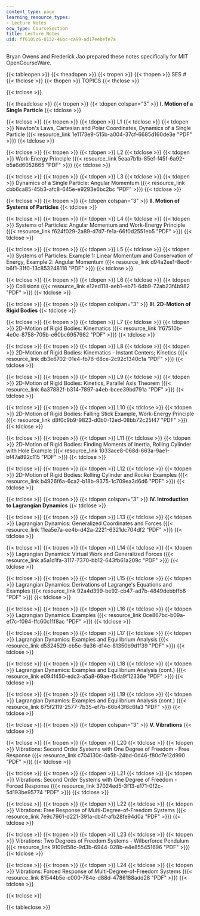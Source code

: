 ```yaml
---
content_type: page
learning_resource_types:
- Lecture Notes
ocw_type: CourseSection
title: Lecture Notes
uid: ff6105c6-0132-46bc-ca99-ad17eebefe7a
---
```


Bryan Owens and Frederick Jao prepared these notes specifically for MIT OpenCourseWare.

{{< tableopen >}}
{{< theadopen >}}
{{< tropen >}}
{{< thopen >}}
SES #
{{< thclose >}}
{{< thopen >}}
TOPICS
{{< thclose >}}

{{< trclose >}}

{{< theadclose >}}
{{< tropen >}}
{{< tdopen colspan="3" >}}
**I. Motion of a Single Particle**
{{< tdclose >}}

{{< trclose >}}
{{< tropen >}}
{{< tdopen >}}
L1
{{< tdclose >}}
{{< tdopen >}}
Newton's Laws, Cartesian and Polar Coordinates, Dynamics of a Single Particle ({{< resource_link 1e1173e9-515b-a004-37cf-6685d160de3e "PDF" >}})
{{< tdclose >}}

{{< trclose >}}
{{< tropen >}}
{{< tdopen >}}
L2
{{< tdclose >}}
{{< tdopen >}}
Work-Energy Principle ({{< resource_link 5eaa7b1b-85ef-f45f-6a92-b5a6d6052665 "PDF" >}})
{{< tdclose >}}

{{< trclose >}}
{{< tropen >}}
{{< tdopen >}}
L3
{{< tdclose >}}
{{< tdopen >}}
Dynamics of a Single Particle: Angular Momentum ({{< resource_link cbb6ca85-45b3-afc8-645e-e9293e6bc2bc "PDF" >}})
{{< tdclose >}}

{{< trclose >}}
{{< tropen >}}
{{< tdopen colspan="3" >}}
**II. Motion of Systems of Particles**
{{< tdclose >}}

{{< trclose >}}
{{< tropen >}}
{{< tdopen >}}
L4
{{< tdclose >}}
{{< tdopen >}}
Systems of Particles: Angular Momentum and Work-Energy Principle ({{< resource_link f624f029-2a89-d7d7-fe1a-66f0d2551eb5 "PDF" >}})
{{< tdclose >}}

{{< trclose >}}
{{< tropen >}}
{{< tdopen >}}
L5
{{< tdclose >}}
{{< tdopen >}}
Systems of Particles: Example 1: Linear Momentum and Conservation of Energy, Example 2: Angular Momentum ({{< resource_link d94a2ee1-8ec6-b6f1-31f0-13c853248118 "PDF" >}})
{{< tdclose >}}

{{< trclose >}}
{{< tropen >}}
{{< tdopen >}}
L6
{{< tdclose >}}
{{< tdopen >}}
Collisions ({{< resource_link e12ed118-aeb1-eb71-6db9-72ab23f4b982 "PDF" >}})
{{< tdclose >}}

{{< trclose >}}
{{< tropen >}}
{{< tdopen colspan="3" >}}
**III. 2D-Motion of Rigid Bodies**
{{< tdclose >}}

{{< trclose >}}
{{< tropen >}}
{{< tdopen >}}
L7
{{< tdclose >}}
{{< tdopen >}}
2D-Motion of Rigid Bodies: Kinematics ({{< resource_link 1f67510b-4e0e-8758-705b-e60bc6957982 "PDF" >}})
{{< tdclose >}}

{{< trclose >}}
{{< tropen >}}
{{< tdopen >}}
L8
{{< tdclose >}}
{{< tdopen >}}
2D-Motion of Rigid Bodies: Kinematics - Instant Centers; Kinetics ({{< resource_link db3e6702-01e4-fb76-68ce-2c92c1340c1a "PDF" >}})
{{< tdclose >}}

{{< trclose >}}
{{< tropen >}}
{{< tdopen >}}
L9
{{< tdclose >}}
{{< tdopen >}}
2D-Motion of Rigid Bodies: Kinetics, Parallel Axis Theorem ({{< resource_link 6a37882f-b314-7897-a4eb-bcee39bd791a "PDF" >}})
{{< tdclose >}}

{{< trclose >}}
{{< tropen >}}
{{< tdopen >}}
L10
{{< tdclose >}}
{{< tdopen >}}
2D-Motion of Rigid Bodies: Falling Stick Example, Work-Energy Principle ({{< resource_link d8f0c9b9-9823-d0b0-12ed-08bb72c25f47 "PDF" >}})
{{< tdclose >}}

{{< trclose >}}
{{< tropen >}}
{{< tdopen >}}
L11
{{< tdclose >}}
{{< tdopen >}}
2D-Motion of Rigid Bodies: Finding Moments of Inertia, Rolling Cylinder with Hole Example ({{< resource_link 1033ace8-068d-663a-9ae1-bf47a892c115 "PDF" >}})
{{< tdclose >}}

{{< trclose >}}
{{< tropen >}}
{{< tdopen >}}
L12
{{< tdclose >}}
{{< tdopen >}}
2D-Motion of Rigid Bodies: Rolling Cylinder and Rocker Examples ({{< resource_link b4926f6a-6ca2-b18b-9375-1c709ea3d6d6 "PDF" >}})
{{< tdclose >}}

{{< trclose >}}
{{< tropen >}}
{{< tdopen colspan="3" >}}
**IV. Introduction to Lagrangian Dynamics**
{{< tdclose >}}

{{< trclose >}}
{{< tropen >}}
{{< tdopen >}}
L13
{{< tdclose >}}
{{< tdopen >}}
Lagrangian Dynamics: Generalized Coordinates and Forces ({{< resource_link 11ea5e7a-ee4b-d42a-2221-6321dc704df2 "PDF" >}})
{{< tdclose >}}

{{< trclose >}}
{{< tropen >}}
{{< tdopen >}}
L14
{{< tdclose >}}
{{< tdopen >}}
Lagrangian Dynamics: Virtual Work and Generalized Forces ({{< resource_link a5a1d1fa-3117-7370-bb12-643fb61a209c "PDF" >}})
{{< tdclose >}}

{{< trclose >}}
{{< tropen >}}
{{< tdopen >}}
L15
{{< tdclose >}}
{{< tdopen >}}
Lagrangian Dynamics: Derivations of Lagrange's Equations and Examples ({{< resource_link 92a4d399-be92-cb47-ad7b-4849debbffb8 "PDF" >}})
{{< tdclose >}}

{{< trclose >}}
{{< tropen >}}
{{< tdopen >}}
L16
{{< tdclose >}}
{{< tdopen >}}
Lagrangian Dynamics: Examples ({{< resource_link 0ce867bc-b09a-ef7c-f094-ffc60c11f8ac "PDF" >}})
{{< tdclose >}}

{{< trclose >}}
{{< tropen >}}
{{< tdopen >}}
L17
{{< tdclose >}}
{{< tdopen >}}
Lagrangian Dynamics: Examples and Equilibrium Analysis ({{< resource_link d5324529-eb5e-9a36-d14e-81350b9d1f39 "PDF" >}})
{{< tdclose >}}

{{< trclose >}}
{{< tropen >}}
{{< tdopen >}}
L18
{{< tdclose >}}
{{< tdopen >}}
Lagrangian Dynamics: Examples and Equilibrium Analysis (cont.) ({{< resource_link e094f450-edc3-a5a8-69ae-f5da9f12336e "PDF" >}})
{{< tdclose >}}

{{< trclose >}}
{{< tropen >}}
{{< tdopen >}}
L19
{{< tdclose >}}
{{< tdopen >}}
Lagrangian Dynamics: Examples and Equilibrium Analysis (cont.) ({{< resource_link 675f2119-2577-7b35-ef7b-66b43f6c6fa3 "PDF" >}})
{{< tdclose >}}

{{< trclose >}}
{{< tropen >}}
{{< tdopen colspan="3" >}}
**V. Vibrations**
{{< tdclose >}}

{{< trclose >}}
{{< tropen >}}
{{< tdopen >}}
L20
{{< tdclose >}}
{{< tdopen >}}
Vibrations: Second Order Systems with One Degree of Freedom - Free Response ({{< resource_link c704130c-0a5b-24bd-0d46-f80c7e12d990 "PDF" >}})
{{< tdclose >}}

{{< trclose >}}
{{< tropen >}}
{{< tdopen >}}
L21
{{< tdclose >}}
{{< tdopen >}}
Vibrations: Second Order Systems with One Degree of Freedom - Forced Response ({{< resource_link 37024ed5-3f13-e171-0f2c-5d193be95774 "PDF" >}})
{{< tdclose >}}

{{< trclose >}}
{{< tropen >}}
{{< tdopen >}}
L22
{{< tdclose >}}
{{< tdopen >}}
Vibrations: Free Response of Multi-Degree-of-Freedom Systems ({{< resource_link 7e9c7961-d221-391a-cb4f-afb28fe94d0a "PDF" >}})
{{< tdclose >}}

{{< trclose >}}
{{< tropen >}}
{{< tdopen >}}
L23
{{< tdclose >}}
{{< tdopen >}}
Vibrations: Two Degrees of Freedom Systems - Wilberforce Pendulum ({{< resource_link 9109d58c-9d3b-6944-028b-e4e855451696 "PDF" >}})
{{< tdclose >}}

{{< trclose >}}
{{< tropen >}}
{{< tdopen >}}
L24
{{< tdclose >}}
{{< tdopen >}}
Vibrations: Forced Response of Multi-Degree-of-Freedom Systems ({{< resource_link 81544b5e-c000-784e-d88d-4786188add28 "PDF" >}})
{{< tdclose >}}

{{< trclose >}}

{{< tableclose >}}